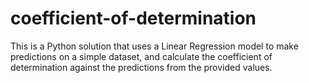 # coefficient-of-determination
This is a Python solution that uses a Linear Regression model to make predictions on a simple dataset, and calculate the coefficient of determination against the predictions from the provided values.  
